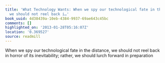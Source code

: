 ```yaml
---
title: 'What Technology Wants: When we spy our technological fate in the distance,
  we should not reel back i…'
book_uuid: 4d38439a-10eb-4384-9937-69ae643c45bc
comments: []
highlighted_on: '2013-01-28T05:16:07Z'
location: '0.369527'
source: readmill
---
```


When we spy our technological fate in the distance, we should not reel back in horror of its inevitability; rather, we should lurch forward in preparation